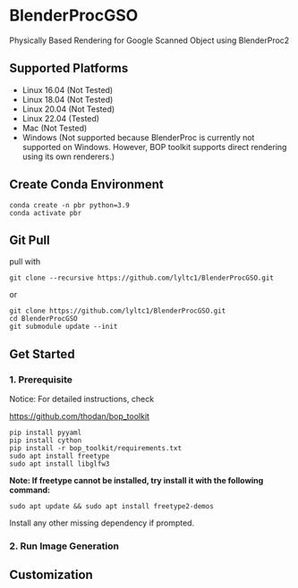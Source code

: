 # BlenderProcGSO
Physically Based Rendering for Google Scanned Object using BlenderProc2

## Supported Platforms
- Linux 16.04 (Not Tested)
- Linux 18.04 (Not Tested)
- Linux 20.04 (Not Tested)
- Linux 22.04 (Tested)
- Mac (Not Tested)
- Windows (Not supported because BlenderProc is currently not supported on Windows. However, BOP toolkit supports direct rendering using its own renderers.)
## Create Conda Environment
```
conda create -n pbr python=3.9
conda activate pbr
```

## Git Pull

pull with

```
git clone --recursive https://github.com/lyltc1/BlenderProcGSO.git
```
or
```
git clone https://github.com/lyltc1/BlenderProcGSO.git
cd BlenderProcGSO
git submodule update --init
```

## Get Started

### 1. Prerequisite

Notice: For detailed instructions, check

https://github.com/thodan/bop_toolkit

```
pip install pyyaml
pip install cython
pip install -r bop_toolkit/requirements.txt
sudo apt install freetype
sudo apt install libglfw3
```
**Note: If freetype cannot be installed, try install it with the following command:**
```
sudo apt update && sudo apt install freetype2-demos
```
Install any other missing dependency if prompted.

### 2. Run Image Generation

## Customization
